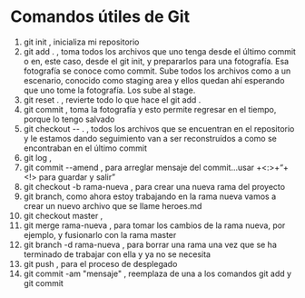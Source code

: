 # Comandos útiles de Git

1. git init , inicializa mi repositorio
2. git add . , toma todos los archivos que uno tenga desde el último commit o en, este caso, desde el git init, y prepararlos para una fotografía. Esa fotografía se conoce como commit. Sube todos los archivos como a un escenario, conocido como staging area y ellos quedan ahí esperando que uno tome la fotografía. Los sube al stage.
3. git reset . , revierte todo lo que hace el git add .
4. git commit , toma la fotografía y esto permite regresar en el tiempo, porque lo tengo salvado
5. git checkout -- . , todos los archivos que se encuentran en el repositorio y le estamos dando seguimiento van a ser reconstruídos a como se encontraban en el último commit
6. git log ,
7. git commit --amend , para arreglar mensaje del commit...usar <esc>+<:>+<q>+<!> para guardar y salir
8. git checkout -b rama-nueva , para crear una nueva rama del proyecto
9. git branch, como ahora estoy trabajando en la rama nueva vamos a crear un nuevo archivo que se llame heroes.md
10. git checkout master , 
11. git merge rama-nueva , para tomar los cambios de la rama nueva, por ejemplo, y fusionarlo con la rama master
12. git branch -d rama-nueva , para borrar una rama una vez que se ha terminado de trabajar con ella y ya no se necesita
13. git push , para el proceso de desplegado
14. git commit -am "mensaje" , reemplaza de una a los comandos git add y git commit
